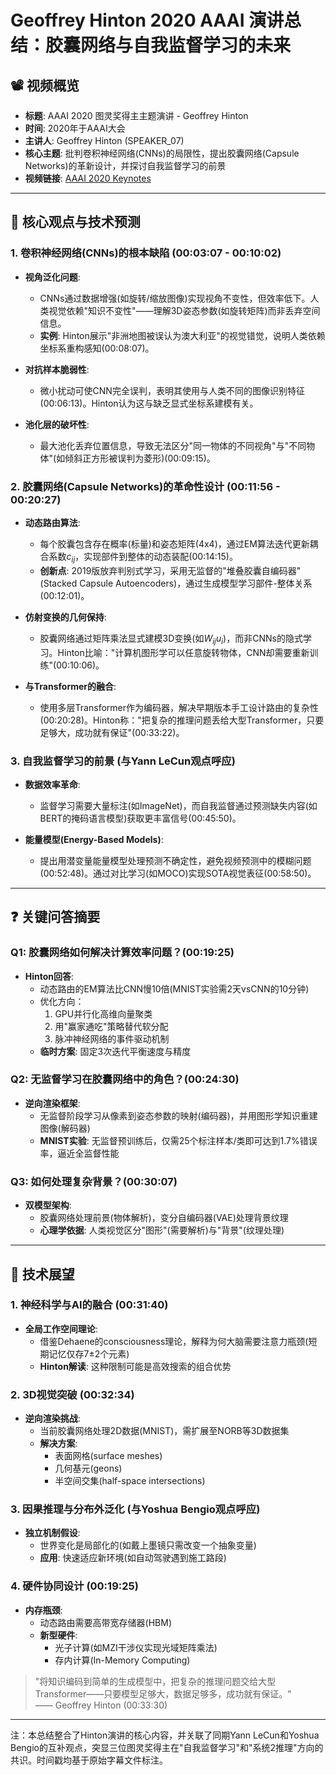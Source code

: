 # Geoffrey Hinton 2020 AAAI 演讲总结：胶囊网络与自我监督学习的未来

## 📽️ 视频概览
- **标题**: AAAI 2020 图灵奖得主主题演讲 - Geoffrey Hinton  
- **时间**: 2020年于AAAI大会  
- **主讲人**: Geoffrey Hinton (SPEAKER_07)  
- **核心主题**: 批判卷积神经网络(CNNs)的局限性，提出胶囊网络(Capsule Networks)的革新设计，并探讨自我监督学习的前景  
- **视频链接**: [AAAI 2020 Keynotes](https://techtv.mit.edu/collections/bcs/videos/30698-what-s-wrong-with-convolutional-nets)  

---

## 🎯 核心观点与技术预测

### 1. **卷积神经网络(CNNs)的根本缺陷** (00:03:07 - 00:10:02)  
- **视角泛化问题**:  
  - CNNs通过数据增强(如旋转/缩放图像)实现视角不变性，但效率低下。人类视觉依赖"知识不变性"——理解3D姿态参数(如旋转矩阵)而非丢弃空间信息。  
  - **实例**: Hinton展示"非洲地图被误认为澳大利亚"的视觉错觉，说明人类依赖坐标系重构感知(00:08:07)。  

- **对抗样本脆弱性**:  
  - 微小扰动可使CNN完全误判，表明其使用与人类不同的图像识别特征(00:06:13)。Hinton认为这与缺乏显式坐标系建模有关。  

- **池化层的破坏性**:  
  - 最大池化丢弃位置信息，导致无法区分"同一物体的不同视角"与"不同物体"(如倾斜正方形被误判为菱形)(00:09:15)。  

### 2. **胶囊网络(Capsule Networks)的革命性设计** (00:11:56 - 00:20:27)  
- **动态路由算法**:  
  - 每个胶囊包含存在概率(标量)和姿态矩阵(4x4)，通过EM算法迭代更新耦合系数$c_{ij}$，实现部件到整体的动态装配(00:14:15)。  
  - **创新点**: 2019版放弃判别式学习，采用无监督的"堆叠胶囊自编码器"(Stacked Capsule Autoencoders)，通过生成模型学习部件-整体关系(00:12:01)。  

- **仿射变换的几何保持**:  
  - 胶囊网络通过矩阵乘法显式建模3D变换(如$W_{ij}u_i$)，而非CNNs的隐式学习。Hinton比喻："计算机图形学可以任意旋转物体，CNN却需要重新训练"(00:10:06)。  

- **与Transformer的融合**:  
  - 使用多层Transformer作为编码器，解决早期版本手工设计路由的复杂性(00:20:28)。Hinton称："把复杂的推理问题丢给大型Transformer，只要足够大，成功就有保证"(00:33:22)。  

### 3. **自我监督学习的前景** (与Yann LeCun观点呼应)  
- **数据效率革命**:  
  - 监督学习需要大量标注(如ImageNet)，而自我监督通过预测缺失内容(如BERT的掩码语言模型)获取更丰富信号(00:45:50)。  

- **能量模型(Energy-Based Models)**:  
  - 提出用潜变量能量模型处理预测不确定性，避免视频预测中的模糊问题(00:52:48)。通过对比学习(如MOCO)实现SOTA视觉表征(00:58:50)。  

---

## ❓ 关键问答摘要

### Q1: 胶囊网络如何解决计算效率问题？(00:19:25)  
- **Hinton回答**:  
  - 动态路由的EM算法比CNN慢10倍(MNIST实验需2天vsCNN的10分钟)  
  - 优化方向：  
    1. GPU并行化高维向量聚类  
    2. 用"赢家通吃"策略替代软分配  
    3. 脉冲神经网络的事件驱动机制  
  - **临时方案**: 固定3次迭代平衡速度与精度  

### Q2: 无监督学习在胶囊网络中的角色？(00:24:30)  
- **逆向渲染框架**:  
  - 无监督阶段学习从像素到姿态参数的映射(编码器)，并用图形学知识重建图像(解码器)  
  - **MNIST实验**: 无监督预训练后，仅需25个标注样本/类即可达到1.7%错误率，逼近全监督性能  

### Q3: 如何处理复杂背景？(00:30:07)  
- **双模型架构**:  
  - 胶囊网络处理前景(物体解析)，变分自编码器(VAE)处理背景纹理  
  - **心理学依据**: 人类视觉区分"图形"(需要解析)与"背景"(纹理处理)  

---

## 🔮 技术展望

### 1. **神经科学与AI的融合** (00:31:40)  
- **全局工作空间理论**:  
  - 借鉴Dehaene的consciousness理论，解释为何大脑需要注意力瓶颈(短期记忆仅存7±2个元素)  
  - **Hinton解读**: 这种限制可能是高效搜索的组合优势  

### 2. **3D视觉突破** (00:32:34)  
- **逆向渲染挑战**:  
  - 当前胶囊网络处理2D数据(MNIST)，需扩展至NORB等3D数据集  
  - **解决方案**:  
    - 表面网格(surface meshes)  
    - 几何基元(geons)  
    - 半空间交集(half-space intersections)  

### 3. **因果推理与分布外泛化** (与Yoshua Bengio观点呼应)  
- **独立机制假设**:  
  - 世界变化是局部化的(如戴上墨镜只需改变一个抽象变量)  
  - **应用**: 快速适应新环境(如自动驾驶遇到施工路段)  

### 4. **硬件协同设计** (00:19:25)  
- **内存瓶颈**:  
  - 动态路由需要高带宽存储器(HBM)  
  - **新型硬件**:  
    - 光子计算(如MZI干涉仪实现光域矩阵乘法)  
    - 存内计算(In-Memory Computing)  

> "将知识编码到简单的生成模型中，把复杂的推理问题交给大型Transformer——只要模型足够大，数据足够多，成功就有保证。"  
> —— Geoffrey Hinton (00:33:30)  

---

注：本总结整合了Hinton演讲的核心内容，并关联了同期Yann LeCun和Yoshua Bengio的互补观点，突显三位图灵奖得主在"自我监督学习"和"系统2推理"方向的共识。时间戳均基于原始字幕文件标注。
